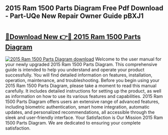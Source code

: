 ## 2015 Ram 1500 Parts Diagram Free Pdf Download - Part-UQe New Repair Owner Guide pBXJ1

# <h2><a href="http://dfhoc9l.blite.top/?on=2015+Ram+1500+Parts+Diagram">🔗Download New 👉🔴 2015 Ram 1500 Parts Diagram</a></h2>

[![2015 Ram 1500 Parts Diagram download](https://i.imgur.com/lujVjoI.png)](http://dfhoc9l.blite.top/?on=2015+Ram+1500+Parts+Diagram)
Welcome to the user manual for your newly upgraded 2015 Ram 1500 Parts Diagram. This comprehensive guide is intended to help you understand and operate your product successfully. You will find detailed information on features, installation, operation, maintenance, and troubleshooting. Before you begin using your 2015 Ram 1500 Parts Diagram, please take a moment to read this manual carefully. It includes detailed instructions for setting up the product, as well as information on how to use its various features and capabilities. 2015 Ram 1500 Parts Diagram offers users an extensive range of advanced features, including biometric authentication, smart home integration, automatic updates, and personalized recommendations, all accessible through the sleek and user-friendly interface. Your Satisfaction is Our Mission 2015 Ram 1500 Parts Diagram. We are dedicated to ensuring your complete satisfaction.
